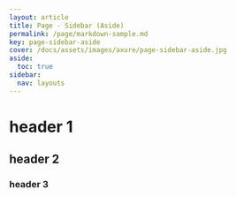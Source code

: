 ```yaml
---
layout: article
title: Page - Sidebar (Aside)
permalink: /page/markdown-sample.md
key: page-sidebar-aside
cover: /docs/assets/images/axure/page-sidebar-aside.jpg
aside:
  toc: true
sidebar:
  nav: layouts
---
```


# header 1

## header 2

### header 3